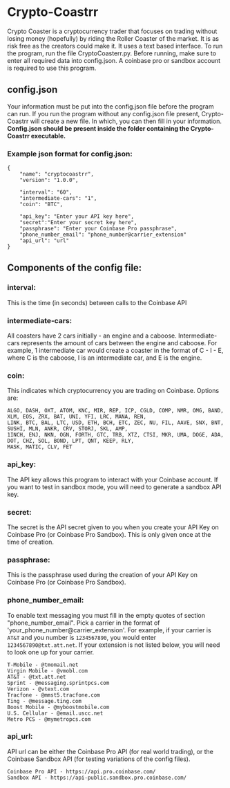 # Crypto-Coastrr

Crypto Coaster is a cryptocurrency trader that focuses on trading without losing money (hopefully) by riding the Roller 
Coaster of the market. It is as risk free as the creators could make it. It uses a text based interface. To run the program, run the file CryptoCoasterr.py. Before running, make sure to enter all required data into config.json. A coinbase pro or sandbox account is required to use this program.

## config.json

Your information must be put into the config.json file before the program can run. If you run the program without any 
config.json file present, Crypto-Coastrr will create a new file. In which, you can then fill in your information. 
**Config.json should be present inside the folder containing the Crypto-Coastrr executable.**

### Example json format for config.json:

    {
        "name": "cryptocoastrr",
        "version": "1.0.0",

        "interval": "60",
        "intermediate-cars": "1",
        "coin": "BTC",
        
        "api_key": "Enter your API key here",
        "secret":"Enter your secret key here",
        "passphrase": "Enter your Coinbase Pro passphrase",
        "phone_number_email": "phone_number@carrier_extension"
        "api_url": "url"
    }

## Components of the config file:

### interval:
    
This is the time (in seconds) between calls to the Coinbase API

### intermediate-cars:

All coasters have 2 cars initially - an engine and a caboose. Intermediate-cars represents the amount of cars 
between the engine and caboose. For example, 1 intermediate car would create a coaster in
the format of C - I - E, where C is the caboose, I is an intermediate car, and E is the engine. 

### coin:

This indicates which cryptocurrency you are trading on Coinbase.  Options are:

    ALGO, DASH, OXT, ATOM, KNC, MIR, REP, ICP, CGLD, COMP, NMR, OMG, BAND, XLM, EOS, ZRX, BAT, UNI, YFI, LRC, MANA, REN,
    LINK, BTC, BAL, LTC, USD, ETH, BCH, ETC, ZEC, NU, FIL, AAVE, SNX, BNT, SUSHI, MLN, ANKR, CRV, STORJ, SKL, AMP,
    1INCH, ENJ, NKN, OGN, FORTH, GTC, TRB, XTZ, CTSI, MKR, UMA, DOGE, ADA, DOT, CHZ, SOL, BOND, LPT, QNT, KEEP, RLY, 
    MASK, MATIC, CLV, FET

### api_key:

The API key allows this program to interact with your Coinbase account.  If you want to test in sandbox mode, you will
need to generate a sandbox API key.

### secret:

The secret is the API secret given to you when you create your API Key on Coinbase Pro (or Coinbase Pro Sandbox). This 
is only given once at the time of creation. 

### passphrase:

This is the passphrase used during the creation of your API Key on Coinbase Pro (or Coinbase Pro Sandbox).

### phone_number_email:

To enable text messaging you must fill in the empty quotes of section "phone_number_email".
Pick a carrier in the format of 'your_phone_number@carrier_extension'. For example, if your carrier
is `AT&T` and you number is `1234567890`, you would enter `1234567890@txt.att.net`. If your extension is
not listed below, you will need to look one up for your carrier.

    T-Mobile - @tmomail.net
    Virgin Mobile - @vmobl.com
    AT&T - @txt.att.net
    Sprint - @messaging.sprintpcs.com
    Verizon - @vtext.com
    Tracfone - @mmst5.tracfone.com
    Ting - @message.ting.com
    Boost Mobile - @myboostmobile.com
    U.S. Cellular - @email.uscc.net
    Metro PCS - @mymetropcs.com

### api_url:

API url can be either the Coinbase Pro API (for real world trading), or the Coinbase Sandbox API
(for testing variations of the config files).

    Coinbase Pro API - https://api.pro.coinbase.com/
    Sandbox API - https://api-public.sandbox.pro.coinbase.com/
